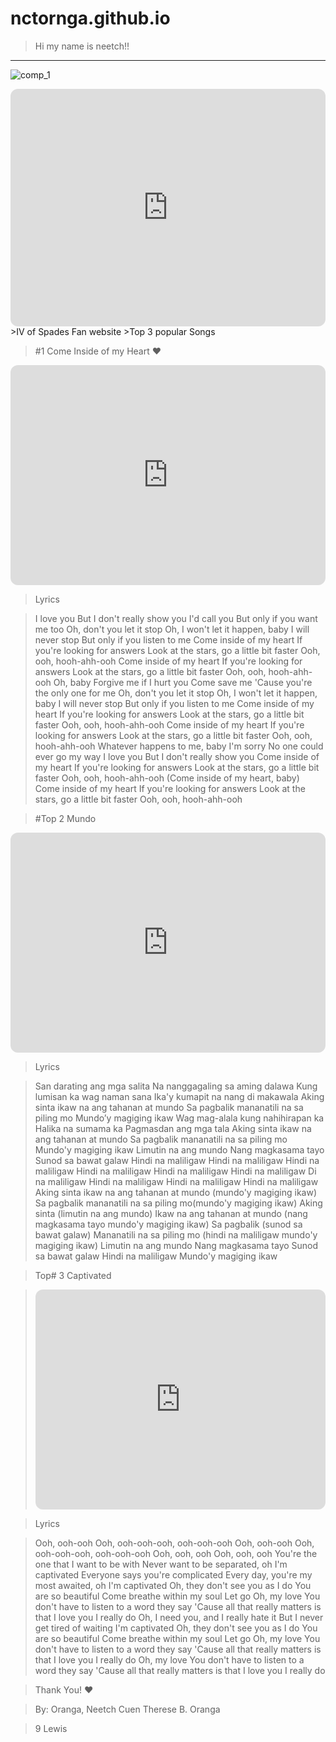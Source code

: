 # nctornga.github.io
> Hi my name is neetch!!
---

![comp_1](https://user-images.githubusercontent.com/118234317/203186153-b89eb3cc-95a8-4fd2-bb86-c10338eaff04.jpg)


<iframe style="border-radius:12px" src="https://open.spotify.com/embed/artist/4k9wp4ipHdA1bu1T4x1ZTG?utm_source=generator" width="100%" height="380" frameBorder="0" allowfullscreen="" allow="autoplay; clipboard-write; encrypted-media; fullscreen; picture-in-picture" loading="lazy"></iframe>
 >IV of Spades Fan website
 >Top 3 popular Songs 
 
 >#1 Come Inside of my Heart ❤
 <iframe style="border-radius:12px" src="https://open.spotify.com/embed/track/3Eb5sztvEMa0Mqnb8DUAlU?utm_source=generator" width="100%" height="352" frameBorder="0" allowfullscreen="" allow="autoplay; clipboard-write; encrypted-media; fullscreen; picture-in-picture" loading="lazy"></iframe>
 
>Lyrics

>I love you
But I don't really show you
I'd call you
But only if you want me too
Oh, don't you let it stop
Oh, I won't let it happen, baby
I will never stop
But only if you listen to me
Come inside of my heart
If you're looking for answers
Look at the stars, go a little bit faster
Ooh, ooh, hooh-ahh-ooh
Come inside of my heart
If you're looking for answers
Look at the stars, go a little bit faster
Ooh, ooh, hooh-ahh-ooh
Oh, baby
Forgive me if I hurt you
Come save me
'Cause you're the only one for me
Oh, don't you let it stop
Oh, I won't let it happen, baby
I will never stop
But only if you listen to me
Come inside of my heart
If you're looking for answers
Look at the stars, go a little bit faster
Ooh, ooh, hooh-ahh-ooh
Come inside of my heart
If you're looking for answers
Look at the stars, go a little bit faster
Ooh, ooh, hooh-ahh-ooh
Whatever happens to me, baby
I'm sorry
No one could ever go my way
I love you
But I don't really show you
Come inside of my heart
If you're looking for answers
Look at the stars, go a little bit faster
Ooh, ooh, hooh-ahh-ooh
(Come inside of my heart, baby)
Come inside of my heart
If you're looking for answers
Look at the stars, go a little bit faster
Ooh, ooh, hooh-ahh-ooh

>#Top 2 Mundo 

<iframe style="border-radius:12px" src="https://open.spotify.com/embed/track/4u8RkgV6P4TLi89SmlUtv8?utm_source=generator" width="100%" height="352" frameBorder="0" allowfullscreen="" allow="autoplay; clipboard-write; encrypted-media; fullscreen; picture-in-picture" loading="lazy"></iframe>

>Lyrics

>San darating ang mga salita
Na nanggagaling sa aming dalawa
Kung lumisan ka wag naman sana
Ika'y kumapit na nang di makawala
Aking sinta ikaw na ang tahanan at mundo
Sa pagbalik mananatili na sa piling mo
Mundo’y magiging ikaw
Wag mag-alala kung nahihirapan ka
Halika na sumama ka
Pagmasdan ang mga tala
Aking sinta ikaw na ang tahanan at mundo
Sa pagbalik mananatili na sa piling mo
Mundo'y magiging ikaw
Limutin na ang mundo
Nang magkasama tayo
Sunod sa bawat galaw
Hindi na maliligaw
Hindi na maliligaw
Hindi na maliligaw
Hindi na maliligaw
Hindi na maliligaw
Hindi na maliligaw
Di na maliligaw
Hindi na maliligaw
Hindi na maliligaw
Hindi na maliligaw
Aking sinta ikaw na ang tahanan at mundo (mundo'y magiging ikaw)
Sa pagbalik mananatili na sa piling mo(mundo'y magiging ikaw)
Aking sinta (limutin na ang mundo)
Ikaw na ang tahanan at mundo (nang magkasama tayo mundo'y magiging ikaw)
Sa pagbalik (sunod sa bawat galaw)
Mananatili na sa piling mo (hindi na maliligaw mundo'y magiging ikaw)
Limutin na ang mundo
Nang magkasama tayo
Sunod sa bawat galaw
Hindi na maliligaw
Mundo'y magiging ikaw

>Top# 3 Captivated

><iframe style="border-radius:12px" src="https://open.spotify.com/embed/track/7h4W9blGxYCkKJ3dxPZ84j?utm_source=generator" width="100%" height="352" frameBorder="0" allowfullscreen="" allow="autoplay; clipboard-write; encrypted-media; fullscreen; picture-in-picture" loading="lazy"></iframe>

>Lyrics

>Ooh, ooh-ooh
Ooh, ooh-ooh-ooh, ooh-ooh-ooh
Ooh, ooh-ooh
Ooh, ooh-ooh-ooh, ooh-ooh-ooh
Ooh, ooh, ooh
Ooh, ooh, ooh
You're the one that I want to be with
Never want to be separated, oh
I'm captivated
Everyone says you're complicated
Every day, you're my most awaited, oh
I'm captivated
Oh, they don't see you as I do
You are so beautiful
Come breathe within my soul
Let go
Oh, my love
You don't have to listen to a word they say
'Cause all that really matters is that I love you
I really do
Oh, I need you, and I really hate it
But I never get tired of waiting
I'm captivated
Oh, they don't see you as I do
You are so beautiful
Come breathe within my soul
Let go
Oh, my love
You don't have to listen to a word they say
'Cause all that really matters is that I love you
I really do
Oh, my love
You don't have to listen to a word they say
'Cause all that really matters is that I love you
I really do



>Thank You! ❤

>By: Oranga, Neetch Cuen Therese B. Oranga

>9 Lewis
